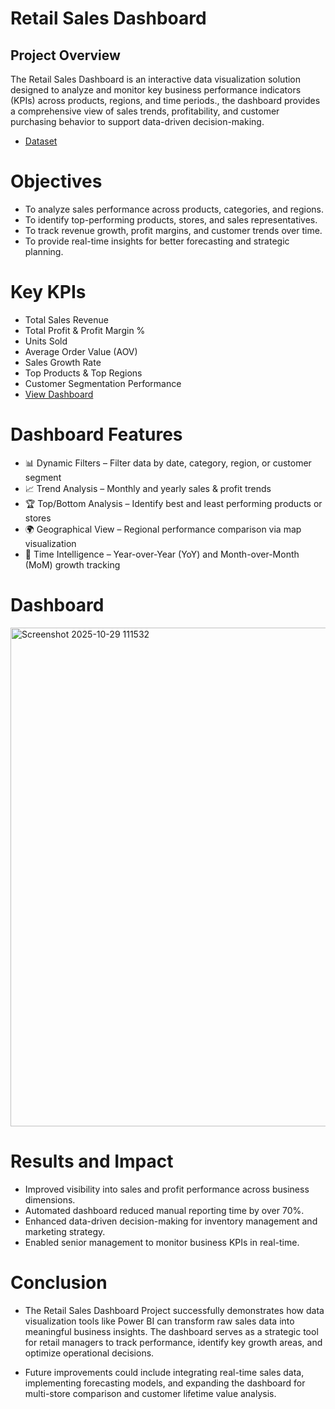# Retail Sales Dashboard 
## Project Overview

The Retail Sales Dashboard is an interactive data visualization solution designed to analyze and monitor key business performance indicators (KPIs) across products, regions, and time periods., the dashboard provides a comprehensive view of sales trends, profitability, and customer purchasing behavior to support data-driven decision-making.
- <a href = "https://github.com/Vishva809/Reatail-Sales-Dashboard/blob/main/Realmart_Sales_Dataset.xlsx"> Dataset </a>
# Objectives

- To analyze sales performance across products, categories, and regions.
- To identify top-performing products, stores, and sales representatives.
- To track revenue growth, profit margins, and customer trends over time.
- To provide real-time insights for better forecasting and strategic planning.

# Key KPIs

- Total Sales Revenue
- Total Profit & Profit Margin %
- Units Sold
- Average Order Value (AOV)
- Sales Growth Rate
- Top Products & Top Regions
- Customer Segmentation Performance
- <a href = "https://github.com/Vishva809/Reatail-Sales-Dashboard/blob/main/Screenshot%202025-10-29%20111532.png"> View Dashboard </a>
# Dashboard Features
- 📊 Dynamic Filters – Filter data by date, category, region, or customer segment
- 📈 Trend Analysis – Monthly and yearly sales & profit trends
- 🏆 Top/Bottom Analysis – Identify best and least performing products or stores
- 🌍 Geographical View – Regional performance comparison via map visualization
- 📆 Time Intelligence – Year-over-Year (YoY) and Month-over-Month (MoM) growth tracking
# Dashboard
<img width="1422" height="798" alt="Screenshot 2025-10-29 111532" src="https://github.com/user-attachments/assets/eab9097e-5679-4289-a7a1-8f07f7cc0eb5" />

# Results and Impact

- Improved visibility into sales and profit performance across business dimensions.
- Automated dashboard reduced manual reporting time by over 70%.
- Enhanced data-driven decision-making for inventory management and marketing strategy.
- Enabled senior management to monitor business KPIs in real-time.

# Conclusion

- The Retail Sales Dashboard Project successfully demonstrates how data visualization tools like Power BI can transform raw sales data into meaningful business insights. The dashboard serves as a strategic tool for retail managers to track performance, identify key growth areas, and optimize operational decisions.

- Future improvements could include integrating real-time sales data, implementing forecasting models, and expanding the dashboard for multi-store comparison and customer lifetime value analysis.
